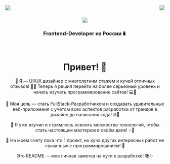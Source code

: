 <img align="left" src="https://www.codewars.com/users/Crxckovich/badges/small" />
<img align="right" src="https://visitor-badge.laobi.icu/badge?page_id=Crxckovich.Crxckovich" />

<h1 align="center">
    <img src="https://readme-typing-svg.demolab.com?font=Unbounded&weight=800&size=40&duration=3500&pause=1000&center=true&vCenter=true&width=800&height=200&lines=%D0%9F%D1%80%D0%B8%D0%B2%D0%B5%D1%82!+%D0%AF+%D0%90%D1%80%D1%82%D1%91%D0%BC+%F0%9F%96%90;%D0%AF+Frontend-Developer+%F0%9F%96%BC%EF%B8%8F;(%E3%81%A5%EF%BF%A3+3%EF%BF%A3)%E3%81%A5"/>
</h1>

<h3 align="center">Frontend-Developer из России🪆</h3>

<br/>

<div align="center">

# Привет! 🌟

🎨 Я — UI/UX дизайнер с многолетним стажем и кучей отличных отзывов! 🌟✨
Теперь я решил перейти на более серьезный уровень и начать изучать программирование сайтов! 💻🚀

🌈 Моя цель — стать FullStack-Разработчиком и создавать удивительные веб-приложения с учетом всех аспектов разработки от трендов в дизайне до написания кода! 🌐🔧

🚀 Я уже изучил и стремлюсь освоить множество технологий, чтобы стать настоящим мастером в своём деле! 💡💪

🎉 На моем счету пока что 1 проект, но куча других интересных работ не связанных с программированием! 🌟

Это README — моя личная заметка на пути к разработке! 📚✨

</div>
